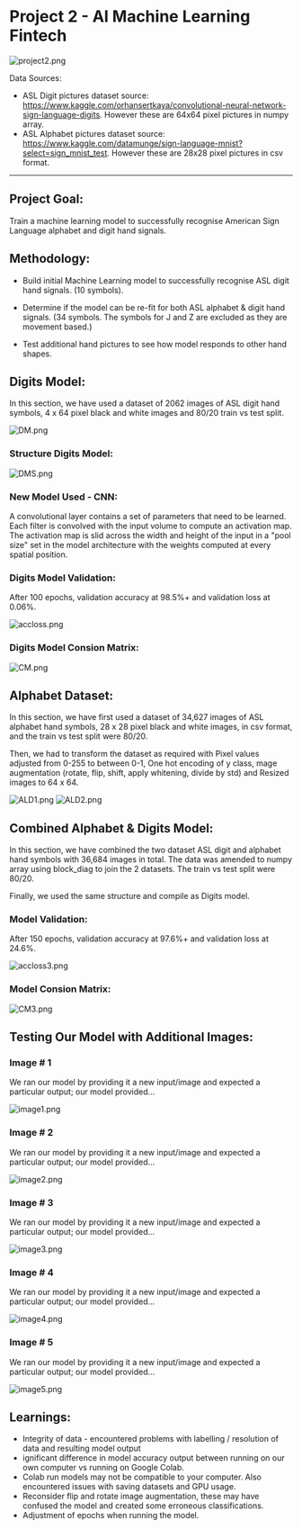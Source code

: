 # Project 2 - AI Machine Learning Fintech


![project2.png](Images/project2.png)

Data Sources:
* ASL Digit pictures dataset source: https://www.kaggle.com/orhansertkaya/convolutional-neural-network-sign-language-digits.  However these are 64x64 pixel pictures in numpy array.
* ASL Alphabet pictures dataset source: https://www.kaggle.com/datamunge/sign-language-mnist?select=sign_mnist_test. However these are 28x28 pixel pictures in csv format.

---
## Project Goal:

Train a machine learning model to successfully recognise American Sign Language alphabet and digit hand signals.

## Methodology:

- Build initial Machine Learning model to successfully recognise ASL digit hand signals. (10 symbols).

- Determine if the model can be re-fit for both ASL alphabet & digit hand signals. 
(34 symbols.  The symbols for J and Z are excluded as they are movement based.)

- Test additional hand pictures to see how model responds to other hand shapes.


## Digits Model:

In this section, we have used a dataset of 2062 images of ASL digit hand symbols, 4 x 64 pixel black and white images and 80/20 train vs test split.

![DM.png](Images/DM.png)

### Structure Digits Model:

![DMS.png](Images/DMS.png)


### New Model Used - CNN: 
A convolutional layer contains a set of parameters that need to be learned. Each filter is convolved with the input volume to compute an activation map. The activation map is slid across the width and height of the input in a "pool size" set in the model architecture with the weights computed at every spatial position.


### Digits Model Validation:
After 100 epochs, validation accuracy at 98.5%+ and validation loss at 0.06%.

![accloss.png](Images/accloss.png)

### Digits Model Consion Matrix:

![CM.png](Images/CM.png)

## Alphabet Dataset:

In this section, we have first used a dataset of 34,627 images of ASL alphabet hand symbols, 28 x 28 pixel black and white images, in csv format, and the train vs test split were 80/20.

Then, we had to transform the dataset as required with Pixel values adjusted from 0-255 to between 0-1, One hot encoding of y class, mage augmentation (rotate, flip, shift, apply whitening, divide by std) and Resized images to 64 x 64.

![ALD1.png](Images/ALD1.png) ![ALD2.png](Images/ALD2.png) 

## Combined Alphabet & Digits Model:

In this section, we have combined the two dataset ASL digit and alphabet hand symbols with 36,684 images in total. The data was amended to numpy array using block_diag to join the 2 datasets. The train vs test split were 80/20.

Finally, we used the same structure and compile as Digits model.

### Model Validation:
After 150 epochs, validation accuracy at 97.6%+ and validation loss at 24.6%.

![accloss3.png](Images/accloss3.png)

### Model Consion Matrix:

![CM3.png](Images/CM3.png)

## Testing Our Model with Additional Images:

### Image # 1

We ran our model by providing it a new input/image and expected a particular output; our model provided...

![image1.png](Images/image1.png)

### Image # 2

We ran our model by providing it a new input/image and expected a particular output; our model provided...

![image2.png](Images/image2.png)

### Image # 3

We ran our model by providing it a new input/image and expected a particular output; our model provided...

![image3.png](Images/image3.png)

### Image # 4

We ran our model by providing it a new input/image and expected a particular output; our model provided...

![image4.png](Images/image4.png)

### Image # 5

We ran our model by providing it a new input/image and expected a particular output; our model provided...

![image5.png](Images/image5.png)

## Learnings:

- Integrity of data - encountered problems with labelling / resolution of data and resulting model output
- ignificant difference in model accuracy output between running on our own computer vs running on Google Colab.
- Colab run models may not be compatible to your computer. Also encountered issues with saving datasets and GPU usage. 
- Reconsider flip and rotate image augmentation, these may have confused the model and created some erroneous classifications.
- Adjustment of epochs when running the model.

